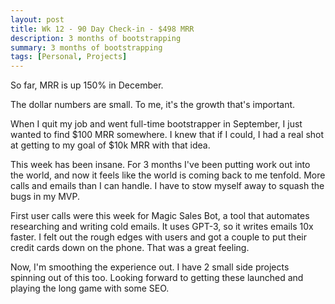 ```yaml
---
layout: post
title: Wk 12 - 90 Day Check-in - $498 MRR
description: 3 months of bootstrapping
summary: 3 months of bootstrapping
tags: [Personal, Projects]
---
```


So far, MRR is up 150% in December.

The dollar numbers are small. To me, it's the growth that's important.

When I quit my job and went full-time bootstrapper in September, I just wanted to find $100 MRR somewhere. I knew that if I could, I had a real shot at getting to my goal of $10k MRR with that idea.

This week has been insane. For 3 months I've been putting work out into the world, and now it feels like the world is coming back to me tenfold. More calls and emails than I can handle. I have to stow myself away to squash the bugs in my MVP.

First user calls were this week for Magic Sales Bot, a tool that automates researching and writing cold emails. It uses GPT-3, so it writes emails 10x faster. I felt out the rough edges with users and got a couple to put their credit cards down on the phone. That was a great feeling.

Now, I'm smoothing the experience out. I have 2 small side projects spinning out of this too. Looking forward to getting these launched and playing the long game with some SEO.
